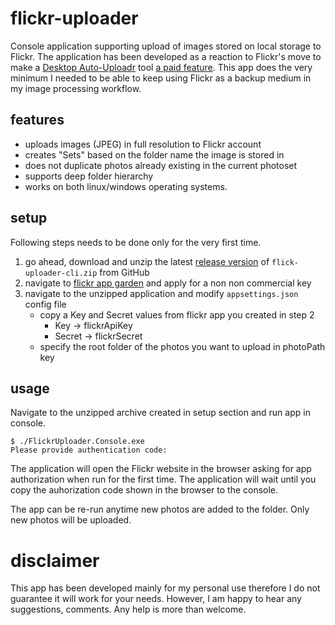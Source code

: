 # flickr-uploader

Console application supporting upload of images stored on local storage to Flickr. The application has been developed as a reaction to Flickr's move to make a [Desktop Auto-Uploadr](https://www.flickr.com/tools/) tool [a paid feature](http://www.theverge.com/2016/3/9/11184518/flickr-photo-uploader-now-paid-feature). This app does the very minimum I needed to be able to keep using Flickr as a backup medium in my image processing workflow.

## features
* uploads images (JPEG) in full resolution to Flickr account
* creates "Sets" based on the folder name the image is stored in
* does not duplicate photos already existing in the current photoset
* supports deep folder hierarchy
* works on both linux/windows operating systems.

## setup

Following steps needs to be done only for the very first time. 

1. go ahead, download and unzip the latest [release version](https://github.com/luk355/flickr-uploader/releases) of `flick-uploader-cli.zip` from GitHub
1. navigate to [flickr app garden](https://www.flickr.com/services/apps/create/apply) and apply for a non non commercial key
1. navigate to the unzipped application and modify `appsettings.json` config file
    * copy a Key and Secret values from flickr app you created in step 2
        * Key -> flickrApiKey 
        * Secret -> flickrSecret
    * specify the root folder of the photos you want to upload in photoPath key

## usage

Navigate to the unzipped archive created in setup section and run app in console.

```Shell
$ ./FlickrUploader.Console.exe
Please provide authentication code:
```

The application will open the Flickr website in the browser asking for app authorization when run for the first time. The application will wait until you copy the auhorization code shown in the browser to the console.

The app can be re-run anytime new photos are added to the folder. Only new photos will be uploaded.

# disclaimer

This app has been developed mainly for my personal use therefore I do not guarantee it will work for your needs. However, I am happy to hear any suggestions, comments. Any help is more than welcome.

